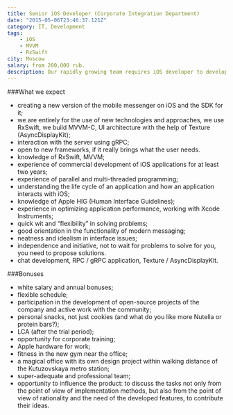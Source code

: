 ```yaml
---
title: Senior iOS Developer (Corporate Integration Department)
date: "2015-05-06T23:46:37.121Z"
category: IT, Development
tags:
    - iOS
    - MVVM
    - RxSwift
city: Moscow
salary: from 200,000 rub.
description: Our rapidly growing team requires iOS developer to develop the client side of the messaging platform. We are looking for a person who can enter the iOS direction of the development team. His responsibilities will include support for iOS clients, development of new functionality and interfaces.
---
```


###What we expect
- creating a new version of the mobile messenger on iOS and the SDK for it;
- we are entirely for the use of new technologies and approaches, we use RxSwift, we build MVVM-C, UI architecture with the help of Texture (AsyncDisplayKit);
- interaction with the server using gRPC;
- open to new frameworks, if it really brings what the user needs.
- knowledge of RxSwift, MVVM;
- experience of commercial development of iOS applications for at least two years;
- experience of parallel and multi-threaded programming;
- understanding the life cycle of an application and how an application interacts with iOS;
- knowledge of Apple HIG (Human Interface Guidelines);
- experience in optimizing application performance, working with Xcode Instruments;
- quick wit and “flexibility” in solving problems;
- good orientation in the functionality of modern messaging;
- neatness and idealism in interface issues;
- independence and initiative, not to wait for problems to solve for you, you need to propose solutions.
- chat development, RPC / gRPC application, Texture / AsyncDisplayKit.

###Bonuses
- white salary and annual bonuses;
- flexible schedule;
- participation in the development of open-source projects of the company and active work with the community;
- personal snacks, not just cookies (and what do you like more Nutella or protein bars?);
- LCA (after the trial period);
- opportunity for corporate training;
- Apple hardware for work;
- fitness in the new gym near the office;
- a magical office with its own design project within walking distance of the Kutuzovskaya metro station;
- super-adequate and professional team;
- opportunity to influence the product: to discuss the tasks not only from the point of view of implementation methods, but also from the point of view of rationality and the need of the developed features, to contribute their ideas.

